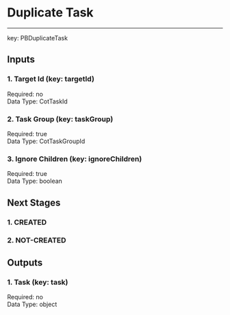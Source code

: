 # Duplicate Task  
****  
key: PBDuplicateTask  
## Inputs  
### 1. Target Id (key: targetId)  
  
Required: no  
Data Type: CotTaskId   
### 2. Task Group (key: taskGroup)  
  
Required: true  
Data Type: CotTaskGroupId   
### 3. Ignore Children (key: ignoreChildren)  
  
Required: true  
Data Type: boolean   
## Next Stages  
### 1. CREATED  
  
### 2. NOT-CREATED  
  
## Outputs  
### 1. Task (key: task)  
  
Required: no  
Data Type: object 